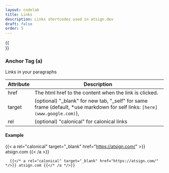 ```yaml
---
layout: codelab
title: Links
description: Links shortcodes used in atsign.dev
draft: false
order: 5
---
```


{{<br>}}

### Anchor Tag (a)

Links in your paragraphs

| Attribute | Description                                            |
| --------- | ------------------------------------------------------ |
| href      | The html href to the content when the link is clicked. |
| target    | (optional) "_blank" for new tab, "_self" for same frame (default, *use markdown for self links: `[here](www.google.com)`),|
| rel       | (optional) "calonical" for calonical links

#### Example

{{< a rel="calonical" target="_blank" href="https://atsign.com/" >}} atsign.com {{< /a >}}

```go-html-template
  {{</* a rel="calonical" target="_blank" href="https://atsign.com/" */>}} atsign.com {{</* /a */>}}
```